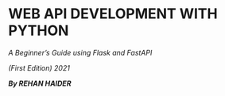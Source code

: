 # WEB API DEVELOPMENT WITH PYTHON

*A Beginner’s Guide using Flask and FastAPI*

*(First Edition) 2021*

***By REHAN HAIDER***

